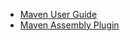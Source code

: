 * [Maven User Guide](https://maven.apache.org/users/index.html)
* [Maven Assembly Plugin](http://maven.apache.org/plugins/maven-assembly-plugin/)